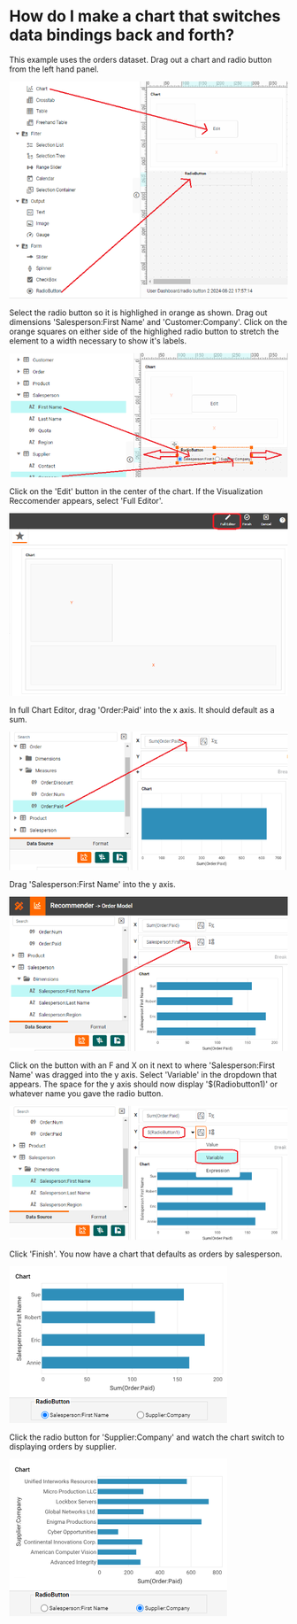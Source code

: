 # How do I make a chart that switches data bindings back and forth?

This example uses the orders dataset. Drag out a chart and radio button from the left hand panel.


![](screenshots/drag-out-chart-and-button.PNG)


Select the radio button so it is highlighed in orange as shown. Drag out dimensions 'Salesperson:First Name' and 'Customer:Company'. Click on the orange squares on either side of the highlighed radio button to stretch the element to a width necessary to show it's labels.

![](screenshots/drag-dimensions-into-button.PNG)


Click on the 'Edit' button in the center of the chart. If the Visualization Reccomender appears, select 'Full Editor'.

![](screenshots/select-full-editor.PNG)


In full Chart Editor, drag 'Order:Paid' into the x axis. It should default as a sum.

![](screenshots/drag-order-paid-into-x.PNG)


Drag 'Salesperson:First Name' into the y axis.

![](screenshots/drag-salesperson-into-y.PNG)


Click on the button with an F and X on it next to where 'Salesperson:First Name' was dragged into the y axis. Select 'Variable' in the dropdown that appears. The space for the y axis should now display '$(Radiobutton1)' or whatever name you gave the radio button. 

![](screenshots/change-to-variable.PNG)


Click 'Finish'. You now have a chart that defaults as orders by salesperson.

![](screenshots/radio-button-result.PNG)


Click the radio button for 'Supplier:Company' and watch the chart switch to displaying orders by supplier.

![](screenshots/radio-button-result2.PNG)
